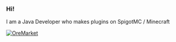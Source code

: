 ### Hi!

I am a Java Developer who makes plugins on SpigotMC / Minecraft

[![OreMarket](https://github-readme-stats.vercel.app/api/pin/?username=OllieJW&repo=OreMarket)](https://github.com/OllieJW/OreMarket)

